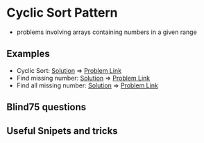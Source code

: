 # Cyclic Sort Pattern

- problems involving arrays containing numbers in a given range

## Examples

- Cyclic Sort: [Solution](/src/cyclic-sort/cyclic-sort.ts) => [Problem Link](https://www.educative.io/courses/grokking-the-coding-interview/B8qXVqVwDKY)
- Find missing number: [Solution](/src/cyclic-sort/find-missing-number.ts) => [Problem Link](https://leetcode.com/problems/missing-number/)
- Find all missing number: [Solution](/src/cyclic-sort/find-all-missing-numbers.ts) => [Problem Link](https://leetcode.com/problems/find-all-numbers-disappeared-in-an-array/)

## Blind75 questions


## Useful Snipets and tricks

